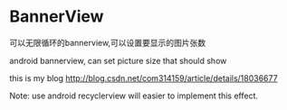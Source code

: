 BannerView
==========

可以无限循环的bannerview,可以设置要显示的图片张数

android bannerview, can set picture size that should show

this is my blog
http://blog.csdn.net/com314159/article/details/18036677


Note:
use android recyclerview will easier to implement this effect.
